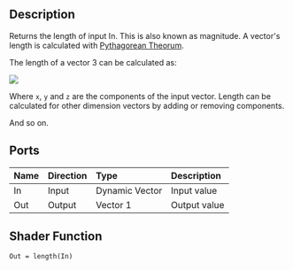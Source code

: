 ## Description

Returns the length of input In. This is also known as magnitude. A vector's length is calculated with <a href=https://en.wikipedia.org/wiki/Pythagorean_theorem>Pythagorean Theorum</a>.

The length of a vector 3 can be calculated as:

![](https://github.com/Unity-Technologies/ShaderGraph/wiki/Images/NodeLibrary/Nodes/PageImages/LengthNodePage03.png)

Where `x`, `y` and `z` are the components of the input vector. Length can be calculated for other dimension vectors by adding or removing components.

And so on.

## Ports

| Name        | Direction           | Type  | Description |
|:------------ |:-------------|:-----|:---|
| In      | Input | Dynamic Vector | Input value |
| Out | Output      |   Vector 1 | Output value |

## Shader Function

`Out = length(In)`